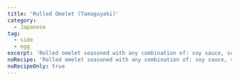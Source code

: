 ```yaml
---
title: 'Rolled Omelet (Tamagoyaki)'
category:
  - Japanese
tag:
  - side
  - egg
excerpt: 'Rolled omelet seasoned with any combination of: soy sauce, sugar, mirin, dashi, green onions, other finely chopped vegetables.'
noRecipe: 'Rolled omelet seasoned with any combination of: soy sauce, sugar, mirin, dashi, green onions, other finely chopped vegetables.'
noRecipeOnly: true
---
```

